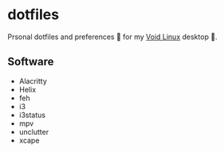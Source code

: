 # dotfiles

Prsonal dotfiles and preferences 🎴 for my [Void Linux](https://voidlinux.org) desktop 🐧.

## Software

- Alacritty
- Helix
- feh
- i3
- i3status
- mpv
- unclutter
- xcape
